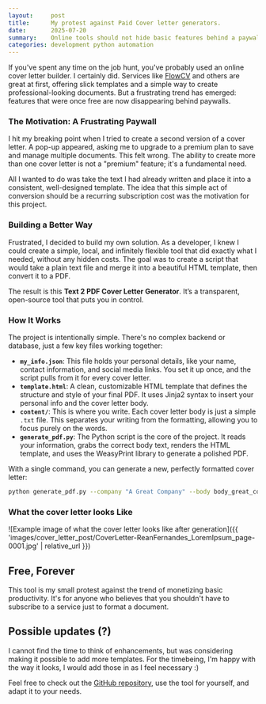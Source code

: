 ```yaml
---
layout:     post
title:      My protest against Paid Cover letter generators. 
date:       2025-07-20
summary:    Online tools should not hide basic features behind a paywall. So I built my own.
categories: development python automation
---
```


If you've spent any time on the job hunt, you've probably used an online cover letter builder. I certainly did. Services like [FlowCV](https://flowcv.com) and others are great at first, offering slick templates and a simple way to create professional-looking documents. But a frustrating trend has emerged: features that were once free are now disappearing behind paywalls.

### The Motivation: A Frustrating Paywall

I hit my breaking point when I tried to create a second version of a cover letter. A pop-up appeared, asking me to upgrade to a premium plan to save and manage multiple documents. This felt wrong. The ability to create more than one cover letter is not a "premium" feature; it's a fundamental need.

All I wanted to do was take the text I had already written and place it into a consistent, well-designed template. The idea that this simple act of conversion should be a recurring subscription cost was the motivation for this project.

### Building a Better Way

Frustrated, I decided to build my own solution. As a developer, I knew I could create a simple, local, and infinitely flexible tool that did exactly what I needed, without any hidden costs. The goal was to create a script that would take a plain text file and merge it into a beautiful HTML template, then convert it to a PDF.

The result is this **Text 2 PDF Cover Letter Generator**. It’s a transparent, open-source tool that puts you in control.

### How It Works

The project is intentionally simple. There's no complex backend or database, just a few key files working together:

* **`my_info.json`**: This file holds your personal details, like your name, contact information, and social media links. You set it up once, and the script pulls from it for every cover letter.
* **`template.html`**: A clean, customizable HTML template that defines the structure and style of your final PDF. It uses Jinja2 syntax to insert your personal info and the cover letter body.
* **`content/`**: This is where you write. Each cover letter body is just a simple `.txt` file. This separates your writing from the formatting, allowing you to focus purely on the words.
* **`generate_pdf.py`**: The Python script is the core of the project. It reads your information, grabs the correct body text, renders the HTML template, and uses the WeasyPrint library to generate a polished PDF.

With a single command, you can generate a new, perfectly formatted cover letter:
```bash
python generate_pdf.py --company "A Great Company" --body body_great_company.txt
```
### What the cover letter looks Like

![Example image of what the cover letter looks like after generation]({{ 'images/cover_letter_post/CoverLetter-ReanFernandes_LoremIpsum_page-0001.jpg' | relative_url }})
## Free, Forever
This tool is my small protest against the trend of monetizing basic productivity. It's for anyone who believes that you shouldn't have to subscribe to a service just to format a document.

## Possible updates (?)
I cannot find the time to think of enhancements, but was considering making it possible to add more templates. For the timebeing, I'm happy with the way it looks, I would add those in as I feel necessary :)

Feel free to check out the [GitHub repository](https://github.com/ReanFernandes/cover_letter_text2pdf), use the tool for yourself, and adapt it to your needs.